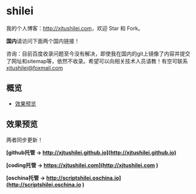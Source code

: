 # shilei

我的个人博客：<http://xjtushilei.com>，欢迎 Star 和 Fork。

**国内**请访问下面两个国内链接！

咨询：目前百度收录问题至今没有解决，即使我在国内的git上镜像了内容并提交了网址和sitemap等，依然不收录。希望可以向相关技术人员请教！有空可联系 xjtushilei@foxmail.com

## 概览

<!-- vim-markdown-toc GFM -->
* [效果预览](#效果预览)


<!-- vim-markdown-toc -->

## 效果预览

两者同步更新！

**[github托管 &rarr; http://xjtushilei.github.io](http://xjtushilei.github.io)**

**[coding托管 &rarr; https://xjtushilei.com](http://xjtushilei.com )**

**[oschina托管 &rarr; http://scriptshilei.oschina.io](http://scriptshilei.oschina.io )**


